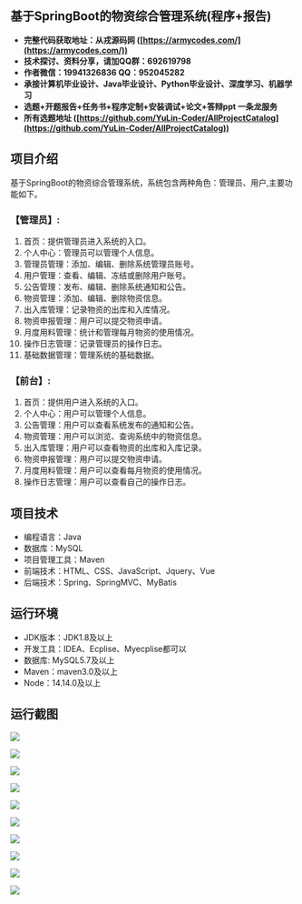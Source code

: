 ## 基于SpringBoot的物资综合管理系统(程序+报告)

- <b>完整代码获取地址：从戎源码网 ([https://armycodes.com/](https://armycodes.com/))</b>
- <b>技术探讨、资料分享，请加QQ群：692619798</b> 
- <b>作者微信：19941326836  QQ：952045282</b> 
- <b>承接计算机毕业设计、Java毕业设计、Python毕业设计、深度学习、机器学习</b>
- <b>选题+开题报告+任务书+程序定制+安装调试+论文+答辩ppt 一条龙服务</b>
- <b>所有选题地址 ([https://github.com/YuLin-Coder/AllProjectCatalog](https://github.com/YuLin-Coder/AllProjectCatalog)) </b>

## 项目介绍
基于SpringBoot的物资综合管理系统，系统包含两种角色：管理员、用户,主要功能如下。

### 【管理员】:
1. 首页：提供管理员进入系统的入口。
2. 个人中心：管理员可以管理个人信息。
3. 管理员管理：添加、编辑、删除系统管理员账号。
4. 用户管理：查看、编辑、冻结或删除用户账号。
5. 公告管理：发布、编辑、删除系统通知和公告。
6. 物资管理：添加、编辑、删除物资信息。
7. 出入库管理：记录物资的出库和入库情况。
8. 物资申报管理：用户可以提交物资申请。
9. 月度用料管理：统计和管理每月物资的使用情况。
10. 操作日志管理：记录管理员的操作日志。
11. 基础数据管理：管理系统的基础数据。

### 【前台】:
1. 首页：提供用户进入系统的入口。
2. 个人中心：用户可以管理个人信息。
3. 公告管理：用户可以查看系统发布的通知和公告。
4. 物资管理：用户可以浏览、查询系统中的物资信息。
5. 出入库管理：用户可以查看物资的出库和入库记录。
6. 物资申报管理：用户可以提交物资申请。
7. 月度用料管理：用户可以查看每月物资的使用情况。
8. 操作日志管理：用户可以查看自己的操作日志。

## 项目技术
- 编程语言：Java
- 数据库：MySQL
- 项目管理工具：Maven
- 前端技术：HTML、CSS、JavaScript、Jquery、Vue
- 后端技术：Spring、SpringMVC、MyBatis

## 运行环境
- JDK版本：JDK1.8及以上
- 开发工具：IDEA、Ecplise、Myecplise都可以
- 数据库: MySQL5.7及以上
- Maven：maven3.0及以上
- Node：14.14.0及以上

## 运行截图
![](screenshot/1.png)

![](screenshot/2.png)

![](screenshot/3.png)

![](screenshot/4.png)

![](screenshot/5.png)

![](screenshot/6.png)

![](screenshot/7.png)

![](screenshot/8.png)

![](screenshot/9.png)

![](screenshot/10.png)

